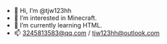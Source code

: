 - 👋 Hi, I’m @tjw123hh
- 👀 I’m interested in Minecraft.
- 🌱 I’m currently learning HTML.
- 📫 3245813583@qq.com / tjw123hh@outlook.com

<!---
tjw123hh/tjw123hh is a ✨ special ✨ repository because its `README.md` (this file) appears on your GitHub profile.
You can click the Preview link to take a look at your changes.
--->
